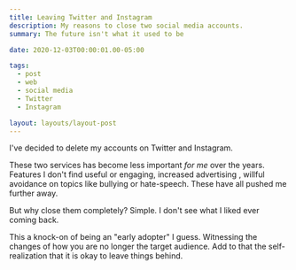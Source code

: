 ```yaml
---
title: Leaving Twitter and Instagram
description: My reasons to close two social media accounts.
summary: The future isn't what it used to be

date: 2020-12-03T00:00:01.00-05:00

tags:
  - post
  - web
  - social media
  - Twitter
  - Instagram

layout: layouts/layout-post
---
```

I've decided to delete my accounts on Twitter and Instagram.

These two services has become less important <em>for me</em> over the years. Features I don't find useful or engaging, increased advertising , willful avoidance on topics like bullying or hate-speech. These have all pushed me further away.

But why close them completely? Simple. I don't see what I liked ever coming back.

This a knock-on of being an "early adopter" I guess. Witnessing the changes of how you are no longer the target audience. Add to that the self-realization that it is okay to leave things behind. 